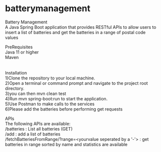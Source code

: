 # batterymanagement
Battery Management<br />
A Java Spring Boot application that provides RESTful APIs to allow users to insert a list of batteries and get the batteries in a range of postal code values<br />

PreRequisites<br />
 Java 11 or higher <br />
 Maven<br />
 <br />
<br />
Installation<br />
1)Clone the repository to your local machine. <br />
2)Open a terminal or command prompt and navigate to the project root directory.<br />
3)you can then mvn clean test<br />
4)Run mvn spring-boot:run to start the application.<br />
5)Use Postman to make calls to the services <br />
6)Please add the batteries before performing get requests <br />

APIs<br />
The following APIs are available:<br />
/batteries : List all batteries (GET)<br />
/add		: add a list of batteries <br />
/fetchBatteriesFromRange/?range=<yourvalue seperated by a '-'> : get batteries in range sorted by name and statistics are available <br />

